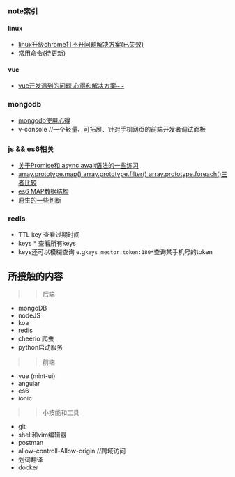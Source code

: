 ### note索引
#### linux
+ [linux升级chrome打不开问题解决方案(已失效)](https://github.com/cmdreay/note/blob/master/essay/linux/linux_chrome_pro.md)
+ [常用命令(待更新)](https://github.com/cmdreay/note/tree/master/essay/linux)
#### vue
+ [vue开发遇到的问题 心得和解决方案~~](https://github.com/cmdreay/note/blob/master/essay/day11_14.md)


### mongodb
+ [mongodb使用心得](https://github.com/cmdreay/note/blob/master/mongodb/day11_14.md)
+ v-console //一个轻量、可拓展、针对手机网页的前端开发者调试面板
### js && es6相关
+ [关于Promise和 async await语法的一些练习](https://github.com/cmdreay/note/blob/master/essay/day11_20.md)
+ [array.prototype.map() array.prototype.filter()  array.prototype.foreach()三者比较](https://github.com/cmdreay/note/blob/master/essay/es6/day11_20.md)
+ [es6 MAP数据结构](https://github.com/cmdreay/note/blob/master/essay/node/day12_12.md)
+ [原生的一些判断](https://github.com/cmdreay/note/blob/master/essay/es6/day4_24.md)

### redis
+ TTL key 查看过期时间
+ keys * 查看所有keys
+ keys还可以模糊查询 e.g`keys mector:token:180*`查询某手机号的token







## 所接触的内容
>> 后端
+ mongoDB
+ nodeJS 
+ koa
+ redis
+ cheerio 爬虫
+ python启动服务
>> 前端
+ vue (mint-ui)
+ angular
+ es6
+ ionic

>> 小技能和工具
+ git
+ shell和vim编辑器
+ postman
+ allow-controll-Allow-origin //跨域访问
+ 划词翻译
+ docker
